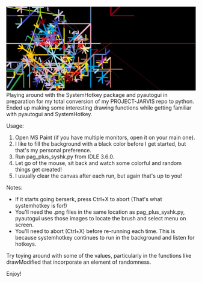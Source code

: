 ![Alt text](RandomWebPaint.jpg?raw=true)
Playing around with the SystemHotkey package and pyautogui in preparation for my total conversion of my PROJECT-JARVIS repo to python. Ended up making some interesting drawing functions while getting familiar with pyautogui and SystemHotkey.

Usage:

1. Open MS Paint (if you have multiple monitors, open it on your main one).
2. I like to fill the background with a black color before I get started, but that's my personal preference.
3. Run pag_plus_syshk.py from IDLE 3.6.0.
4. Let go of the mouse, sit back and watch some colorful and random things get created!
5. I usually clear the canvas after each run, but again that's up to you!

Notes: 
* If it starts going berserk, press Ctrl+X to abort (That's what systemhotkey is for!)
* You'll need the .png files in the same location as pag_plus_syshk.py, pyautogui uses those images to locate the brush and select menu on screen.
* You'll need to abort (Ctrl+X) before re-running each time. This is because systemhotkey continues to run in the background and listen for hotkeys.

Try toying around with some of the values, particularly in the functions like 
drawModified that incorporate an element of randomness.

Enjoy!
